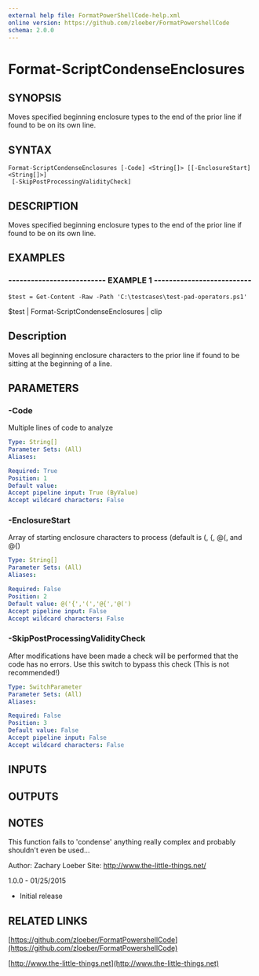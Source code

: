 ```yaml
---
external help file: FormatPowerShellCode-help.xml
online version: https://github.com/zloeber/FormatPowershellCode
schema: 2.0.0
---
```


# Format-ScriptCondenseEnclosures
## SYNOPSIS
Moves specified beginning enclosure types to the end of the prior line if found to be on its own line.

## SYNTAX

```
Format-ScriptCondenseEnclosures [-Code] <String[]> [[-EnclosureStart] <String[]>]
 [-SkipPostProcessingValidityCheck]
```

## DESCRIPTION
Moves specified beginning enclosure types to the end of the prior line if found to be on its own line.

## EXAMPLES

### -------------------------- EXAMPLE 1 --------------------------
```
$test = Get-Content -Raw -Path 'C:\testcases\test-pad-operators.ps1'
```

$test | Format-ScriptCondenseEnclosures | clip

Description
-----------
Moves all beginning enclosure characters to the prior line if found to be sitting at the beginning of a line.

## PARAMETERS

### -Code
Multiple lines of code to analyze

```yaml
Type: String[]
Parameter Sets: (All)
Aliases: 

Required: True
Position: 1
Default value: 
Accept pipeline input: True (ByValue)
Accept wildcard characters: False
```

### -EnclosureStart
Array of starting enclosure characters to process (default is (, {, @(, and @{)

```yaml
Type: String[]
Parameter Sets: (All)
Aliases: 

Required: False
Position: 2
Default value: @('{','(','@{','@(')
Accept pipeline input: False
Accept wildcard characters: False
```

### -SkipPostProcessingValidityCheck
After modifications have been made a check will be performed that the code has no errors.
Use this switch to bypass this check (This is not recommended!)

```yaml
Type: SwitchParameter
Parameter Sets: (All)
Aliases: 

Required: False
Position: 3
Default value: False
Accept pipeline input: False
Accept wildcard characters: False
```

## INPUTS

## OUTPUTS

## NOTES
This function fails to 'condense' anything really complex and probably shouldn't even be used...

Author: Zachary Loeber
Site: http://www.the-little-things.net/

1.0.0 - 01/25/2015
- Initial release

## RELATED LINKS

[https://github.com/zloeber/FormatPowershellCode](https://github.com/zloeber/FormatPowershellCode)

[http://www.the-little-things.net](http://www.the-little-things.net)

